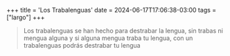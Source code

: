 +++
title = 'Los Trabalenguas'
date = 2024-06-17T17:06:38-03:00
tags = ["largo"]
+++

> Los trabalenguas se han hecho para destrabar la lengua, sin trabas ni mengua alguna y si alguna mengua traba tu lengua, con un trabalenguas podrás destrabar tu lengua

<!--more-->
